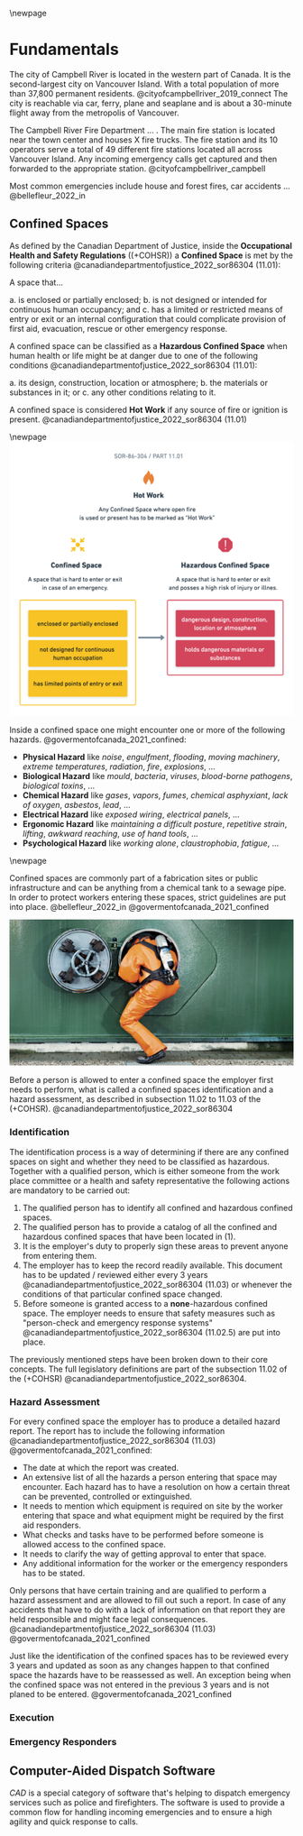 <!-- Goal: 700 Words -->
\newpage
# Fundamentals
<!-- The CRFD explained -->
  <!-- Where are they located? -->
The city of Campbell River is located in the western part of Canada. It is the second-largest city on Vancouver Island. With a total population of more than 37,800 permanent residents. @cityofcampbellriver_2019_connect
The city is reachable via car, ferry, plane and seaplane and is about a 30-minute flight away from the metropolis of Vancouver.

The Campbell River Fire Department ... . <!-- TODO: Finish sentence -->
The main fire station is located near the town center and houses X fire trucks. The fire station and its 10 operators serve a total of 49 different fire stations located all across Vancouver Island. Any incoming emergency calls get captured and then forwarded to the appropriate station. @cityofcampbellriver_campbell

<!-- TODO: Ask Kelly what are the most common emergencies they need to respond to -->
Most common emergencies include house and forest fires, car accidents ... @bellefleur_2022_in

  <!-- What do they do? -->
  <!-- Where lay the operational differences between firebrigades here in Germany and Canada? -->

<!-- What is a confined space?  -->
## Confined Spaces
<!-- How does the legislation for cs in Canada look like? -->
<!-- TODO: Declutter, does not look good for opener -->
As defined by the Canadian Department of Justice, inside the **Occupational Health and Safety Regulations** ((+COHSR)) a **Confined Space** is met by the following criteria @canadiandepartmentofjustice_2022_sor86304 (11.01):

A space that...

a. is enclosed or partially enclosed;
b. is not designed or intended for continuous human
occupancy; and
c. has a limited or restricted means of entry or exit or
an internal configuration that could complicate provision of first aid, evacuation, rescue or other emergency
response.

<!-- What classification of cs are there? -->
A confined space can be classified as a **Hazardous Confined Space** when human health or life might be at danger due to one of the following conditions @canadiandepartmentofjustice_2022_sor86304 (11.01):

a. its design, construction, location or atmosphere;
b. the materials or substances in it; or
c. any other conditions relating to it.

A confined space is considered **Hot Work** if any source of fire or ignition is present. @canadiandepartmentofjustice_2022_sor86304 (11.01)

\newpage
![Confined Spaces Classification - Source: Author](images/cs-classification.png)

Inside a confined space one might encounter one or more of the following hazards. @govermentofcanada_2021_confined:

- **Physical Hazard**
  like 
  *noise*, *engulfment*, *flooding*, *moving machinery*, *extreme temperatures*, *radiation*, *fire*, *explosions*, ...
- **Biological Hazard**
  like
  *mould*, *bacteria*, *viruses*, *blood-borne pathogens*, *biological toxins*, ...
- **Chemical Hazard**
  like
  *gases*, *vapors*, *fumes*, *chemical asphyxiant*, *lack of oxygen*, *asbestos*, *lead*, ...
- **Electrical Hazard**
  like
  *exposed wiring*, *electrical panels*, ...
- **Ergonomic Hazard**
  like
  *maintaining a difficult posture*, *repetitive strain*, *lifting*, *awkward reaching*, *use of hand tools*, ...
- **Psychological Hazard**
  like
  *working alone*, *claustrophobia*, *fatigue*, ...

\newpage
<!-- TODO: List more exampled brought up in @govermentofcanada_2021_confined -->
Confined spaces are commonly part of a fabrication sites or public infrastructure and can be anything from a chemical tank to a sewage pipe. In order to protect workers entering these spaces, strict guidelines are put into place. @bellefleur_2022_in @govermentofcanada_2021_confined

![Confined Space Entry - Source: Dräger @drgerwerkagcokgaa_2015_training](images/draeger-confined-space.jpg)

<!-- TODO: Rewrite -->
Before a person is allowed to enter a confined space the employer first needs to perform, what is called a confined spaces identification and a hazard assessment, as described in subsection 11.02 to 11.03 of the (+COHSR). @canadiandepartmentofjustice_2022_sor86304

<!-- Does there need to be an emergency responder on sight? -->

### Identification

The identification process is a way of determining if there are any confined spaces on sight and whether they need to be classified as hazardous. Together with a qualified person, which is either someone from the work place committee or a health and safety representative the following actions are mandatory to be carried out:

1. The qualified person has to identify all confined and hazardous confined spaces.
2. The qualified person has to provide a catalog of all the confined and hazardous confined spaces that have been located in (1).
3. It is the employer's duty to properly sign these areas to prevent anyone from entering them.
4. The employer has to keep the record readily available. This document has to be updated / reviewed either every 3 years @canadiandepartmentofjustice_2022_sor86304 (11.03) or whenever the conditions of that particular confined space changed.
5. Before someone is granted access to a **none**-hazardous confined space. The employer needs to ensure that safety measures such as "person-check and emergency response systems" @canadiandepartmentofjustice_2022_sor86304 (11.02.5) are put into place.

The previously mentioned steps have been broken down to their core concepts. The full legislatory definitions are part of the subsection 11.02 of the (+COHSR) @canadiandepartmentofjustice_2022_sor86304.

<!-- NOTE: A person is never allowed to enter a confined space on their own. They always need someone that  -->

### Hazard Assessment

For every confined space the employer has to produce a detailed hazard report. The report has to include the following information @canadiandepartmentofjustice_2022_sor86304 (11.03) @govermentofcanada_2021_confined:

<!-- TODO: Reorder list -->
- The date at which the report was created.
- An extensive list of all the hazards a person entering that space may encounter. Each hazard has to have a resolution on how a certain threat can be prevented, controlled or extinguished.
- It needs to mention which equipment is required on site by the worker entering that space and what equipment might be required by the first aid responders.
- What checks and tasks have to be performed before someone is allowed access to the confined space.
- It needs to clarify the way of getting approval to enter that space.
- Any additional information for the worker or the emergency responders has to be stated.

<!-- TODO: What is an Entry Permit System? @govermentofcanada_2021_confined -->

Only persons that have certain training and are qualified to perform a hazard assessment and are allowed to fill out such a report. In case of any accidents that have to do with a lack of information on that report they are held responsible and might face legal consequences. 
@canadiandepartmentofjustice_2022_sor86304 (11.03) @govermentofcanada_2021_confined 

<!-- TODO: Reread -->
Just like the identification of the confined spaces has to be reviewed every 3 years and updated as soon as any changes happen to that confined space the hazards have to be reassessed as well. An exception being when the confined space was not entered in the previous 3 years and is not planed to be entered. @govermentofcanada_2021_confined 

### Execution

<!-- What happens in case of an emegrency? -->
<!-- What equipment is needed to perform an operation inside a confined space? -->

### Emergency Responders
<!-- What is the obligation of an emegency responder? -->
<!-- What do operators of the CRFD need to know about a confined space operation? -->


<!-- NOTE: The CRFD acts as an emergency responder. As such it is obligated to have personal on hand when s -->

<!-- Related Software -->
## Computer-Aided Dispatch Software

*CAD* is a special category of software that's helping to dispatch emergency services such as police and firefighters. The software is used to provide a common flow for handling incoming emergencies and to ensure a high agility and quick response to calls.
  <!-- What disptach softwares are out there? -->
  <!-- What have they been using so far? -->
  <!-- How do these softwares operate? -->
